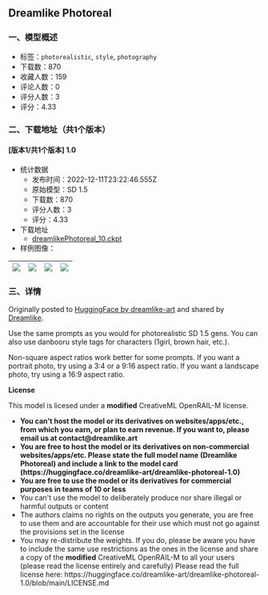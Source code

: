 ## Dreamlike Photoreal
### 一、模型概述

- 标签：`photorealistic`, `style`, `photography`
- 下载数：870
- 收藏人数：159
- 评论人数：0
- 评分人数：3
- 评分：4.33

### 二、下载地址（共1个版本）

#### [版本1/共1个版本] 1.0

- 统计数据
  - 发布时间：2022-12-11T23:22:46.555Z
  - 原始模型：SD 1.5
  - 下载数：870
  - 评分人数：3
  - 评分：4.33
- 下载地址
  - [dreamlikePhotoreal_10.ckpt](https://civitai.com/api/download/models/1358)
- 样例图像：

| <img src="https://image.civitai.com/xG1nkqKTMzGDvpLrqFT7WA/9880cb92-cd21-40be-34f8-3ea285248600/width=450/11482.jpeg" /> | <img src="https://image.civitai.com/xG1nkqKTMzGDvpLrqFT7WA/ed53a85f-6eb1-4961-0929-966e31c27e00/width=450/11484.jpeg" /> | <img src="https://image.civitai.com/xG1nkqKTMzGDvpLrqFT7WA/5896e2c0-1f7b-4ea8-2f42-8871193c2b00/width=450/11488.jpeg" /> | <img src="https://image.civitai.com/xG1nkqKTMzGDvpLrqFT7WA/8054bc1a-bc37-47db-ddd9-adb5b52ae300/width=450/11486.jpeg" /> |
| ---- | ---- | ---- | ---- |


### 三、详情
<p>Originally posted to <a href="https://huggingface.co/dreamlike-art/dreamlike-photoreal-1.0" rel="ugc" target="_blank">HuggingFace by dreamlike-art</a> and shared by <a href="https://dreamlike.art" rel="ugc" target="_blank">Dreamlike</a>.</p><p>Use the same prompts as you would for photorealistic SD 1.5 gens. You can also use danbooru style tags for characters (1girl, brown hair, etc.).</p><p>Non-square aspect ratios work better for some prompts. If you want a portrait photo, try using a 3:4 or a 9:16 aspect ratio. If you want a landscape photo, try using a 16:9 aspect ratio.</p><p><strong>License</strong></p><p>This model is licesed under a <strong>modified</strong> CreativeML OpenRAIL-M license.</p><ul><li><strong>You can't host the model or its derivatives on websites/apps/etc., from which you earn, or plan to earn revenue. If you want to, please email us at contact@dreamlike.art</strong></li><li><strong>You are free to host the model or its derivatives on non-commercial websites/apps/etc. Please state the full model name (Dreamlike Photoreal) and include a link to the model card (https://huggingface.co/dreamlike-art/dreamlike-photoreal-1.0)</strong></li><li><strong>You are free to use the model or its derivatives for commercial purposes in teams of 10 or less</strong></li><li>You can't use the model to deliberately produce nor share illegal or harmful outputs or content</li><li>The authors claims no rights on the outputs you generate, you are free to use them and are accountable for their use which must not go against the provisions set in the license</li><li>You may re-distribute the weights. If you do, please be aware you have to include the same use restrictions as the ones in the license and share a copy of the <strong>modified</strong> CreativeML OpenRAIL-M to all your users (please read the license entirely and carefully) Please read the full license here: https://huggingface.co/dreamlike-art/dreamlike-photoreal-1.0/blob/main/LICENSE.md</li></ul>